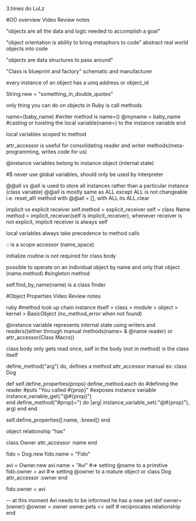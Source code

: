 3.times do
LuLz

#OO overview Video Review notes

"objects are all the data and logic needed to accomplish a goal"

"object orientation is ability to bring metaphors to code" abstract real world objects into code

"objects are data structures to pass around"

"Class is blueprint and factory" schematic and manufacturer

every instance of an object has a uniq address or object_id

String.new = "something_in_double_quotes"

only thing you can do on objects in Ruby is call methods

name=(baby_name) #writer method is name=()
@myname = baby_name #casting or hoisting the local variable(name=) to the instance variable
end

local variables scoped to method

attr_accessor is useful for consolidating reader and writer methods(meta-programming, writes code for us)

@instance variables belong to instance object (internal state)

#$ never use global variables, should only be used by interpreter

@@all vs @all is used to store all instances rather than a particular instance (class variable)
@@all is mostly same as ALL except ALL is not changeable i.e. reset_all! method with @@all = [], with ALL its ALL.clear

implicit vs explicit receiver
self.method = explicit_receiver
self = class Name
method = implicit_receiver(self is implicit_receiver), whenever receiver is not explicit, implicit receiver is always self

local variables always take precedence to method calls

:: is a scope accessor (name_space)

initialize routine is not required for class body

possible to operate on an individual object by name and only that object (name.method) #singleton method

self.find_by_name(name) is a class finder

#Object Properties Video Review notes

ruby #method look up chain
instance itself > class > module > object > kernel > BasicObject (no_method_error when not found)

@instance variable represents internal state using writers and readers((either through manual methods(name= & @name reader) or attr_accessor(Class Macro))

class body only gets read once, self in the body (not in method) is the class itself

define_method("arg") do, defines a method
attr_accessor manual ex:
class Dog

  def self.define_properties(props)
    define_method.each do
    #defining the reader
      #puts "You called #{prop}"
    #exposes instance variable
    instance_variable_get(:"@#{prop}")  
    end
    define_method("#prop}=") do |arg|
    instance_variable_set(:"@#{prop}"), arg)
  end
end

self.define_properties([:name, :breed])
end

object relationship "has"

class Owner
  attr_accessor :name
end

fido = Dog.new
fido.name = "Fido"

avi = Owner.new
avi.name = "Avi" #=> setting @name to a primitive
fido.owner = avi #=> setting @owner to a mature object
or
class Dog
attr_accessor :owner
end

fido.owner = avi

-- at this moment Avi needs to be informed he has a new pet
def owner=(owner)
  @owner = owner
  owner.pets << self # reciprocates relationship
end
